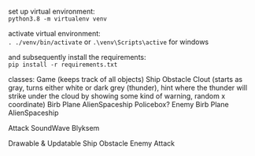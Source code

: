 set up virtual environment:\
`python3.8 -m virtualenv venv`


activate virtual environment:\
`. ./venv/bin/activate` or `.\venv\Scripts\active` for windows


and subsequently install the requirements:\
`pip install -r requirements.txt`





classes:
Game (keeps track of all objects)
Ship
Obstacle
    Clout (starts as gray, turns either white or dark grey (thunder), hint where the thunder will strike under the cloud by showing some kind of warning, random x coordinate)
    Birb
    Plane
    AlienSpaceship
    Policebox?
Enemy
    Birb
    Plane
    AlienSpaceship
    
Attack
    SoundWave
    Blyksem

Drawable & Updatable
    Ship
    Obstacle
    Enemy
    Attack



